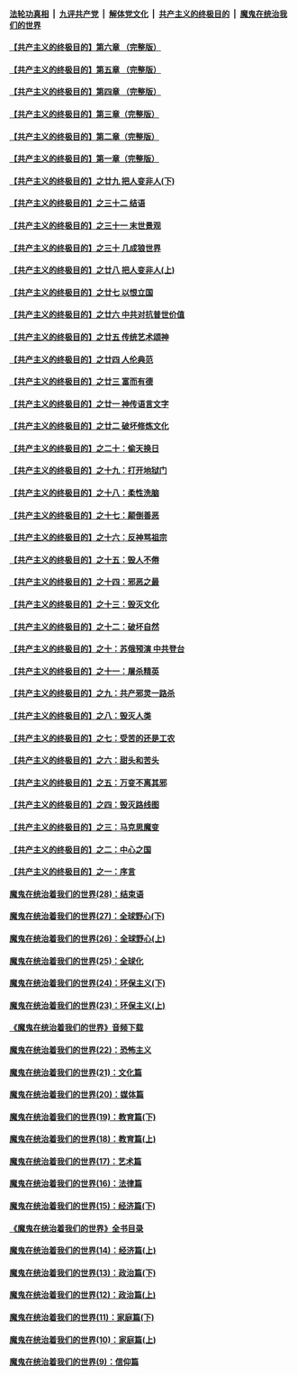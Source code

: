 

####  [法轮功真相](../../../../basic/blob/master/README.md?t=04281901) &nbsp;|&nbsp; [九评共产党](../../../../9ping.md/blob/master/README.md?t=04281901) &nbsp;|&nbsp; [解体党文化](../../../../jtdwh.md/blob/master/README.md?t=04281901)  &nbsp;|&nbsp; [共产主义的终极目的](../../../../gczydzjmd.md/blob/master/README.md?t=04281901) &nbsp;|&nbsp; [魔鬼在统治我们的世界](../../../../mgztzwmdsj.md/blob/master/README.md?t=04281901) 

#### [【共产主义的终极目的】第六章 （完整版）](../pages/nsc422/n11428913.md?t=04281901) 

#### [【共产主义的终极目的】第五章 （完整版）](../pages/nsc422/n11428912.md?t=04281901) 

#### [【共产主义的终极目的】第四章 （完整版）](../pages/nsc422/n11428907.md?t=04281901) 

#### [【共产主义的终极目的】第三章（完整版）](../pages/nsc422/n11428848.md?t=04281901) 

#### [【共产主义的终极目的】第二章（完整版）](../pages/nsc422/n11428831.md?t=04281901) 

#### [【共产主义的终极目的】第一章（完整版）](../pages/nsc422/n11417651.md?t=04281901) 

#### [【共产主义的终极目的】之廿九 把人变非人(下)](../pages/nsc422/n11344140.md?t=04281901) 

#### [【共产主义的终极目的】之三十二 结语](../pages/nsc422/n11360535.md?t=04281901) 

#### [【共产主义的终极目的】之三十一 末世景观](../pages/nsc422/n11351129.md?t=04281901) 

#### [【共产主义的终极目的】之三十 几成狼世界](../pages/nsc422/n11348280.md?t=04281901) 

#### [【共产主义的终极目的】之廿八 把人变非人(上)](../pages/nsc422/n11340492.md?t=04281901) 

#### [【共产主义的终极目的】之廿七 以恨立国](../pages/nsc422/n11336944.md?t=04281901) 

#### [【共产主义的终极目的】之廿六 中共对抗普世价值](../pages/nsc422/n11324785.md?t=04281901) 

#### [【共产主义的终极目的】之廿五 传统艺术颂神](../pages/nsc422/n11296396.md?t=04281901) 

#### [【共产主义的终极目的】之廿四 人伦典范](../pages/nsc422/n11296397.md?t=04281901) 

#### [【共产主义的终极目的】之廿三 富而有德](../pages/nsc422/n11283598.md?t=04281901) 

#### [【共产主义的终极目的】之廿一 神传语言文字](../pages/nsc422/n11263265.md?t=04281901) 

#### [【共产主义的终极目的】之廿二 破坏修炼文化](../pages/nsc422/n11245728.md?t=04281901) 

#### [【共产主义的终极目的】之二十：偷天换日](../pages/nsc422/n11238846.md?t=04281901) 

#### [【共产主义的终极目的】之十九：打开地狱门](../pages/nsc422/n11206376.md?t=04281901) 

#### [【共产主义的终极目的】之十八：柔性洗脑](../pages/nsc422/n11199994.md?t=04281901) 

#### [【共产主义的终极目的】之十七：颠倒善恶](../pages/nsc422/n11179782.md?t=04281901) 

#### [【共产主义的终极目的】之十六：反神骂祖宗](../pages/nsc422/n11166798.md?t=04281901) 

#### [【共产主义的终极目的】之十五：毁人不倦](../pages/nsc422/n11166792.md?t=04281901) 

#### [【共产主义的终极目的】之十四：邪恶之最](../pages/nsc422/n11150249.md?t=04281901) 

#### [【共产主义的终极目的】之十三：毁灭文化](../pages/nsc422/n11135227.md?t=04281901) 

#### [【共产主义的终极目的】之十二：破坏自然](../pages/nsc422/n11135214.md?t=04281901) 

#### [【共产主义的终极目的】之十：苏俄预演 中共登台](../pages/nsc422/n11118424.md?t=04281901) 

#### [【共产主义的终极目的】之十一：屠杀精英](../pages/nsc422/n11118442.md?t=04281901) 

#### [【共产主义的终极目的】之九：共产邪灵一路杀](../pages/nsc422/n11114139.md?t=04281901) 

#### [【共产主义的终极目的】之八：毁灭人类](../pages/nsc422/n11108503.md?t=04281901) 

#### [【共产主义的终极目的】之七：受苦的还是工农](../pages/nsc422/n11101809.md?t=04281901) 

#### [【共产主义的终极目的】之六：甜头和苦头](../pages/nsc422/n11096971.md?t=04281901) 

#### [【共产主义的终极目的】之五：万变不离其邪](../pages/nsc422/n11091285.md?t=04281901) 

#### [【共产主义的终极目的】之四：毁灭路线图](../pages/nsc422/n11086284.md?t=04281901) 

#### [【共产主义的终极目的】之三：马克思魔变](../pages/nsc422/n11061941.md?t=04281901) 

#### [【共产主义的终极目的】之二：中心之国](../pages/nsc422/n11047728.md?t=04281901) 

#### [【共产主义的终极目的】之一：序言](../pages/nsc422/n11086077.md?t=04281901) 

#### [魔鬼在统治着我们的世界(28)：结束语](../pages/nsc422/n10936246.md?t=04281901) 

#### [魔鬼在统治着我们的世界(27)：全球野心(下)](../pages/nsc422/n10928319.md?t=04281901) 

#### [魔鬼在统治着我们的世界(26)：全球野心(上)](../pages/nsc422/n10900318.md?t=04281901) 

#### [魔鬼在统治着我们的世界(25)：全球化](../pages/nsc422/n10788205.md?t=04281901) 

#### [魔鬼在统治着我们的世界(24)：环保主义(下)](../pages/nsc422/n10695307.md?t=04281901) 

#### [魔鬼在统治着我们的世界(23)：环保主义(上)](../pages/nsc422/n10688613.md?t=04281901) 

#### [《魔鬼在统治着我们的世界》音频下载](../pages/nsc422/n10635553.md?t=04281901) 

#### [魔鬼在统治着我们的世界(22)：恐怖主义](../pages/nsc422/n10614727.md?t=04281901) 

#### [魔鬼在统治着我们的世界(21)：文化篇](../pages/nsc422/n10597706.md?t=04281901) 

#### [魔鬼在统治着我们的世界(20)：媒体篇](../pages/nsc422/n10586579.md?t=04281901) 

#### [魔鬼在统治着我们的世界(19)：教育篇(下)](../pages/nsc422/n10564808.md?t=04281901) 

#### [魔鬼在统治着我们的世界(18)：教育篇(上)](../pages/nsc422/n10526970.md?t=04281901) 

#### [魔鬼在统治着我们的世界(17)：艺术篇](../pages/nsc422/n10499093.md?t=04281901) 

#### [魔鬼在统治着我们的世界(16)：法律篇](../pages/nsc422/n10485969.md?t=04281901) 

#### [魔鬼在统治着我们的世界(15)：经济篇(下)](../pages/nsc422/n10469975.md?t=04281901) 

#### [《魔鬼在统治着我们的世界》全书目录](../pages/nsc422/n10464261.md?t=04281901) 

#### [魔鬼在统治着我们的世界(14)：经济篇(上)](../pages/nsc422/n10457370.md?t=04281901) 

#### [魔鬼在统治着我们的世界(13)：政治篇(下)](../pages/nsc422/n10448270.md?t=04281901) 

#### [魔鬼在统治着我们的世界(12)：政治篇(上)](../pages/nsc422/n10444576.md?t=04281901) 

#### [魔鬼在统治着我们的世界(11)：家庭篇(下)](../pages/nsc422/n10440961.md?t=04281901) 

#### [魔鬼在统治着我们的世界(10)：家庭篇(上)](../pages/nsc422/n10435448.md?t=04281901) 

#### [魔鬼在统治着我们的世界(9)：信仰篇](../pages/nsc422/n10432159.md?t=04281901) 

